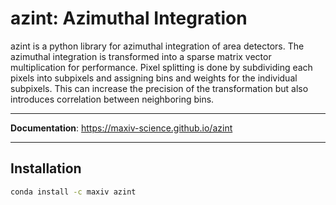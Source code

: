# azint: Azimuthal Integration

azint is a python library for azimuthal integration of area detectors. The azimuthal integration is transformed into a sparse matrix vector multiplication for performance. Pixel splitting is done by subdividing each pixels into subpixels and assigning bins and weights for the individual subpixels. This can increase the precision of the transformation but also introduces correlation between neighboring bins.


---
**Documentation**: <a href="https://maxiv-science.github.io/azint" target="_blank">https://maxiv-science.github.io/azint</a>

---
## Installation
``` bash
conda install -c maxiv azint
```